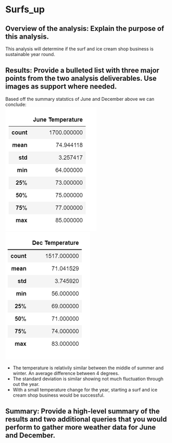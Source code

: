 # Surfs_up
## Overview of the analysis: Explain the purpose of this analysis.
This analysis will determine if the surf and ice cream shop business is sustainable year round.
## Results: Provide a bulleted list with three major points from the two analysis deliverables. Use images as support where needed.

Based off the summary statstics of June and December above we can conclude:</br>
![junetemp](Resources/junetemp.png) ![dectemp](Resources/dectemp.png)</br>

- The temperature is relativily similar between the middle of summer and winter. An average difference between 4 degrees.
- The standard deviation is similar showing not much fluctuation through out the year.
- With a small temperature change for the year, starting a surf and ice cream shop business would be successful.
## Summary: Provide a high-level summary of the results and two additional queries that you would perform to gather more weather data for June and December.
